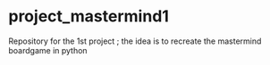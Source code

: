 # project_mastermind1
Repository for the 1st project ; the idea is to recreate the mastermind boardgame in python

